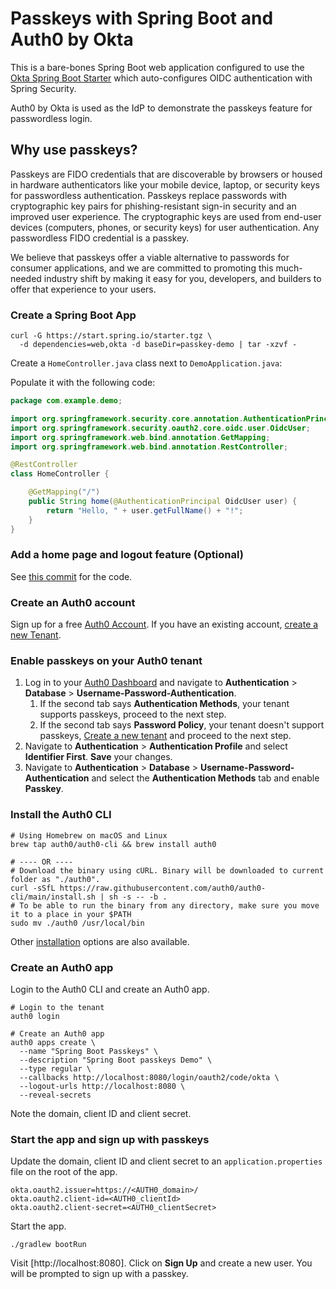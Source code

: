 # Passkeys with Spring Boot and Auth0 by Okta

This is a bare-bones Spring Boot web application configured to use the [Okta Spring Boot Starter](https://github.com/okta/okta-spring-boot) which auto-configures OIDC authentication with Spring Security.

Auth0 by Okta is used as the IdP to demonstrate the passkeys feature for passwordless login.

## Why use passkeys?

Passkeys are FIDO credentials that are discoverable by browsers or housed in hardware authenticators like your mobile device, laptop, or security keys for passwordless authentication. Passkeys replace passwords with cryptographic key pairs for phishing-resistant sign-in security and an improved user experience. The cryptographic keys are used from end-user devices (computers, phones, or security keys) for user authentication. Any passwordless FIDO credential is a passkey.

We believe that passkeys offer a viable alternative to passwords for consumer applications, and we are committed to promoting this much-needed industry shift by making it easy for you, developers, and builders to offer that experience to your users.

### Create a Spring Boot App

```shell
curl -G https://start.spring.io/starter.tgz \
  -d dependencies=web,okta -d baseDir=passkey-demo | tar -xzvf -
```

Create a `HomeController.java` class next to `DemoApplication.java`:

Populate it with the following code:

```java
package com.example.demo;

import org.springframework.security.core.annotation.AuthenticationPrincipal;
import org.springframework.security.oauth2.core.oidc.user.OidcUser;
import org.springframework.web.bind.annotation.GetMapping;
import org.springframework.web.bind.annotation.RestController;

@RestController
class HomeController {

    @GetMapping("/")
    public String home(@AuthenticationPrincipal OidcUser user) {
        return "Hello, " + user.getFullName() + "!";
    }
}
```

### Add a home page and logout feature (Optional)

See [this commit](https://github.com/oktadev/auth0-spring-boot-passkeys-demo/commit/7071b7ff15cee4a0517d4c7645004d3674186b78) for the code.

### Create an Auth0 account

Sign up for a free [Auth0 Account](https://auth0.com/signup). If you have an existing account, [create a new Tenant](https://auth0.com/docs/get-started/auth0-overview/create-tenants).

### Enable passkeys on your Auth0 tenant

1. Log in to your [Auth0 Dashboard](https://manage.auth0.com) and navigate to **Authentication** > **Database** > **Username-Password-Authentication**.
   1. If the second tab says **Authentication Methods**, your tenant supports passkeys, proceed to the next step.
   2. If the second tab says **Password Policy**, your tenant doesn't support passkeys, [Create a new tenant](https://auth0.com/docs/get-started/auth0-overview/create-tenants) and proceed to the next step.
2. Navigate to **Authentication** > **Authentication Profile** and select **Identifier First**. **Save** your changes.
3. Navigate to **Authentication** > **Database** > **Username-Password-Authentication** and select the **Authentication Methods** tab and enable **Passkey**.

### Install the Auth0 CLI

```shell
# Using Homebrew on macOS and Linux
brew tap auth0/auth0-cli && brew install auth0

# ---- OR ----
# Download the binary using cURL. Binary will be downloaded to current folder as "./auth0".
curl -sSfL https://raw.githubusercontent.com/auth0/auth0-cli/main/install.sh | sh -s -- -b .
# To be able to run the binary from any directory, make sure you move it to a place in your $PATH
sudo mv ./auth0 /usr/local/bin
```

Other [installation](https://developer.auth0.com/resources/labs/tools/auth0-cli-basics#lab-setup) options are also available.

### Create an Auth0 app

Login to the Auth0 CLI and create an Auth0 app.

```shell
# Login to the tenant
auth0 login

# Create an Auth0 app
auth0 apps create \
  --name "Spring Boot Passkeys" \
  --description "Spring Boot passkeys Demo" \
  --type regular \
  --callbacks http://localhost:8080/login/oauth2/code/okta \
  --logout-urls http://localhost:8080 \
  --reveal-secrets
```

Note the domain, client ID and client secret.

### Start the app and sign up with passkeys

Update the domain, client ID and client secret to an `application.properties` file on the root of the app.

```
okta.oauth2.issuer=https://<AUTH0_domain>/
okta.oauth2.client-id=<AUTH0_clientId>
okta.oauth2.client-secret=<AUTH0_clientSecret>
```

Start the app.

```shell
./gradlew bootRun
```

Visit [http://localhost:8080]. Click on **Sign Up** and create a new user. You will be prompted to sign up with a passkey.
